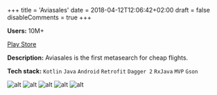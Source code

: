 +++
title = 'Aviasales'
date = 2018-04-12T12:06:42+02:00
draft = false
disableComments = true
+++

**Users:** 10M+

[Play Store](https://play.google.com/store/apps/details?id=ru.aviasales&hl=en&gl=US)

**Description:** Aviasales is the first metasearch for cheap flights.

**Tech stack:** `Kotlin` `Java` `Android` `Retrofit` `Dagger 2` `RxJava` `MVP` `Gson`

![alt](https://play-lh.googleusercontent.com/7ki-qxAwjWGhAZFv7BHWNuqFRfN6wP3tVUqzDPq9B4OjUdrk9BinGiXEfqW0jyXqPXk=w1052-h592) ![alt](https://play-lh.googleusercontent.com/rieSmZLCENDY4pSmLnXYXlFP0pxMQB-Yz7N0qLM46B4VoLRpB9MEwcSuMBq1Uo1Jww=w1052-h592) ![alt](https://play-lh.googleusercontent.com/BMMsh7c6mmn4HQIuKw20z7lQyEPc6A1ATX7XSyxvvAamUZXnLnz9ggcaLBULzFkNtnKH=w1052-h592) ![alt](https://play-lh.googleusercontent.com/0eSDga32-Wij3RntrSJwvPifol20Yox_vkDec2uYnPfuCyptt_ff_jujgeBlgEftlus=w1052-h592) ![alt](https://play-lh.googleusercontent.com/ShspKb6gtZNLXB3Hrt4QLhslRyUzo_UhUiLtL1WnyPdmBBeXXOvK37L2JT0CiceOJ4U=w1052-h592)
